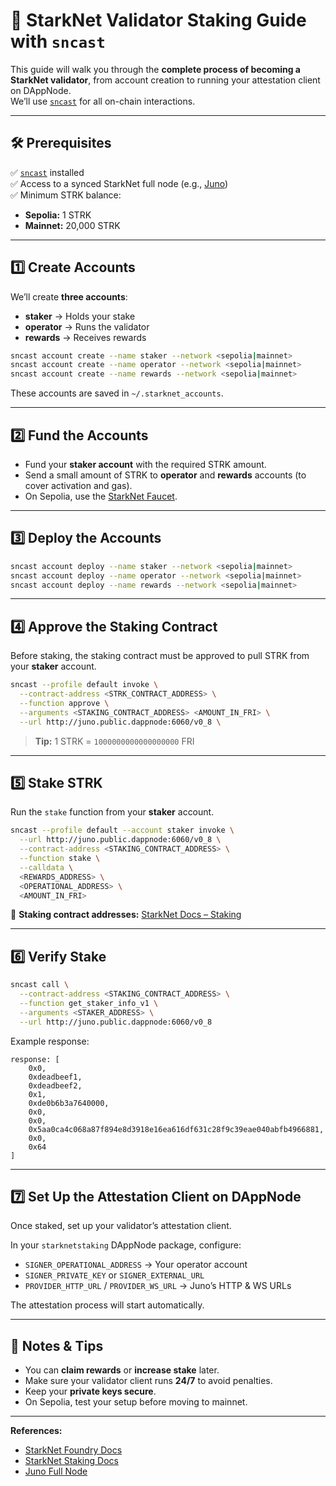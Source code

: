 # 🚀 StarkNet Validator Staking Guide with `sncast`

This guide will walk you through the **complete process of becoming a StarkNet validator**, from account creation to running your attestation client on DAppNode.  
We’ll use [`sncast`](https://foundry-rs.github.io/starknet-foundry/getting-started/installation.html) for all on-chain interactions.

---

## 🛠 Prerequisites

✅ [`sncast`](https://foundry-rs.github.io/starknet-foundry/getting-started/installation.html) installed  
✅ Access to a synced StarkNet full node (e.g., [Juno](https://github.com/NethermindEth/juno))  
✅ Minimum STRK balance:
- **Sepolia:** 1 STRK  
- **Mainnet:** 20,000 STRK  

---

## 1️⃣ Create Accounts

We’ll create **three accounts**:  
- **staker** → Holds your stake  
- **operator** → Runs the validator  
- **rewards** → Receives rewards

```bash
sncast account create --name staker --network <sepolia|mainnet>
sncast account create --name operator --network <sepolia|mainnet>
sncast account create --name rewards --network <sepolia|mainnet>
```

These accounts are saved in `~/.starknet_accounts`.

---

## 2️⃣ Fund the Accounts

- Fund your **staker account** with the required STRK amount.  
- Send a small amount of STRK to **operator** and **rewards** accounts (to cover activation and gas).  
- On Sepolia, use the [StarkNet Faucet](https://starknet-faucet.vercel.app).

---

## 3️⃣ Deploy the Accounts

```bash
sncast account deploy --name staker --network <sepolia|mainnet>
sncast account deploy --name operator --network <sepolia|mainnet>
sncast account deploy --name rewards --network <sepolia|mainnet>
```

---

## 4️⃣ Approve the Staking Contract

Before staking, the staking contract must be approved to pull STRK from your **staker** account.

```bash
sncast --profile default invoke \
  --contract-address <STRK_CONTRACT_ADDRESS> \
  --function approve \
  --arguments <STAKING_CONTRACT_ADDRESS> <AMOUNT_IN_FRI> \
  --url http://juno.public.dappnode:6060/v0_8 \
```

> **Tip:** 1 STRK = `1000000000000000000` FRI

---

## 5️⃣ Stake STRK

Run the `stake` function from your **staker** account.

```bash
sncast --profile default --account staker invoke \
  --url http://juno.public.dappnode:6060/v0_8 \
  --contract-address <STAKING_CONTRACT_ADDRESS> \
  --function stake \
  --calldata \
  <REWARDS_ADDRESS> \
  <OPERATIONAL_ADDRESS> \
  <AMOUNT_IN_FRI>
```
📌 **Staking contract addresses:** [StarkNet Docs – Staking](https://docs.starknet.io/resources/chain-info/#staking)

---

## 6️⃣ Verify Stake

```bash
sncast call \
  --contract-address <STAKING_CONTRACT_ADDRESS> \
  --function get_staker_info_v1 \
  --arguments <STAKER_ADDRESS> \
  --url http://juno.public.dappnode:6060/v0_8
```

Example response:
```
response: [
    0x0,
    0xdeadbeef1,
    0xdeadbeef2,
    0x1,
    0xde0b6b3a7640000,
    0x0,
    0x0,
    0x5aa0ca4c068a87f894e8d3918e16ea616df631c28f9c39eae040abfb4966881,
    0x0,
    0x64
]
```

---

## 7️⃣ Set Up the Attestation Client on DAppNode

Once staked, set up your validator’s attestation client.

In your `starknetstaking` DAppNode package, configure:

- `SIGNER_OPERATIONAL_ADDRESS` → Your operator account  
- `SIGNER_PRIVATE_KEY` or `SIGNER_EXTERNAL_URL`  
- `PROVIDER_HTTP_URL` / `PROVIDER_WS_URL` → Juno’s HTTP & WS URLs  

The attestation process will start automatically.

---

## 🧠 Notes & Tips

- You can **claim rewards** or **increase stake** later.
- Make sure your validator client runs **24/7** to avoid penalties.
- Keep your **private keys secure**.
- On Sepolia, test your setup before moving to mainnet.

---

**References:**
- [StarkNet Foundry Docs](https://foundry-rs.github.io/starknet-foundry/)
- [StarkNet Staking Docs](https://docs.starknet.io/architecture/staking/)
- [Juno Full Node](https://github.com/NethermindEth/juno)
